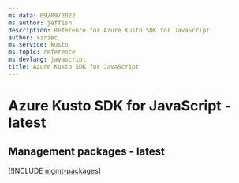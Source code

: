 ```yaml
---
ms.data: 09/09/2022
ms.author: jeffish
description: Reference for Azure Kusto SDK for JavaScript
author: xirzec
ms.service: kusto
ms.topic: reference
ms.devlang: javascript
title: Azure Kusto SDK for JavaScript
---
```

# Azure Kusto SDK for JavaScript - latest

## Management packages - latest
[!INCLUDE [mgmt-packages](kusto-mgmt-index.md)]